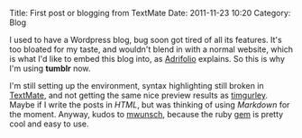 Title: First post or blogging from TextMate
Date: 2011-11-23 10:20
Category: Blog

I used to have a Wordpress blog, bug soon got tired of all its features.
It's too bloated for my taste, and wouldn't blend in with a normal website, which is what I'd like to embed this blog into,
as [Adrifolio](http://adrifolio.tumblr.com/post/487702548/how-to-embed-tumblr-on-your-website-and-customize-it) explains.
So this is why I'm using **tumblr** now.

I'm still setting up the environment, syntax highlighting still broken in [TextMate](http://macromates.com), and not getting the same nice preview results as [timgurley](http://blog.timgourley.com/post/469491122/tumblr-from-textmate).
Maybe if I write the posts in *HTML*, but was thinking of using *Markdown* for the moment.
Anyway, kudos to [mwunsch](http://mwunsch.tumblr.com/post/441371943/tumblr-rb), because the ruby [gem](http://github.com/mwunsch/tumblr) is pretty cool and easy to use.
